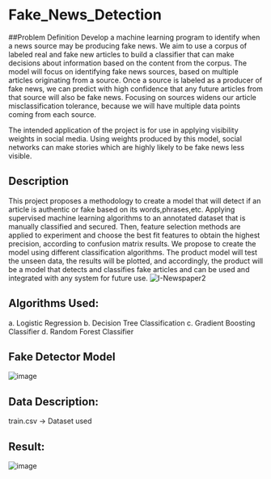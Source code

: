 # Fake_News_Detection
##Problem Definition
Develop a machine learning program to identify when a news source may be producing fake news. We aim to use a corpus of labeled real and fake new articles to build a classifier that can make decisions about information based on the content from the corpus. The model will focus on identifying fake news sources, based on multiple articles originating from a source. Once a source is labeled as a producer of fake news, we can predict with high confidence that any future articles from that source will also be fake news. Focusing on sources widens our article misclassification tolerance, because we will have multiple data points coming from each source.

The intended application of the project is for use in applying visibility weights in social media. Using weights produced by this model, social networks can make stories which are highly likely to be fake news less visible.

## Description
This project proposes a methodology to create a model that will detect if an article is authentic or fake based on its words,phrases,etc. Applying supervised machine learning algorithms to an annotated dataset that is manually classified and secured.
Then, feature selection
methods are applied to experiment and choose the best fit features to obtain the highest precision,
according to confusion matrix results. We propose to create the model using different classification
algorithms. The product model will test the unseen data, the results will be plotted, and accordingly, the
product will be a model that detects and classifies fake articles and can be used and integrated with any
system for future use.
![I-Newspaper2](https://user-images.githubusercontent.com/84714153/217044993-8abe675e-f879-405e-af2e-9a740dd2f376.jpg)

## Algorithms Used:
  a. Logistic Regression
  b. Decision Tree Classification
  c. Gradient Boosting Classifier
  d. Random Forest Classifier
  
 ## Fake Detector Model
 ![image](https://user-images.githubusercontent.com/84714153/217046251-8de227d4-02b4-45d5-866f-57821456a7d6.png)

## Data Description:
train.csv -> Dataset used

## Result:
![image](https://user-images.githubusercontent.com/84714153/217047383-2adebe11-f9d7-4b70-b68d-3eace3143a0e.png)
